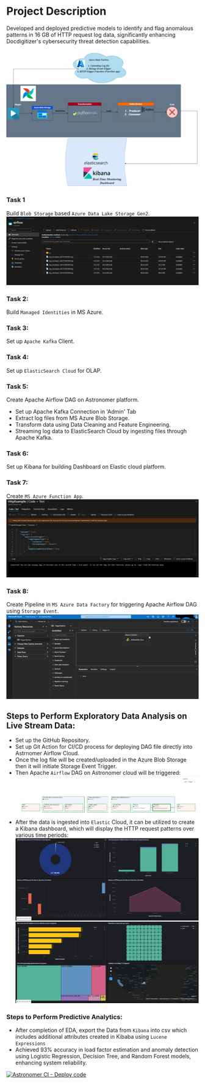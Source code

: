 # Project Description
Developed and deployed predictive models to identify and flag anomalous patterns in 16 GB of HTTP request log data, significantly enhancing Docdigitizer's cybersecurity threat detection capabilities.

![alt text](airflow_pipeline.png)

### Task 1
Build `Blob Storage` based `Azure Data Lake Storage Gen2`.
![alt text](blobstoragecontainer.png)

### Task 2:
Build `Managed Identities` in MS Azure.

### Task 3:
Set up `Apache Kafka` Client.

### Task 4:
Set up `ElasticSearch Cloud` for OLAP.

### Task 5:
Create Apache Airflow DAG on Astronomer platform.
  - Set up Apache Kafka Connection in 'Admin' Tab
  - Extract log files from MS Azure Blob Storage.
  - Transform data using Data Cleaning and Feature Engineering.
  - Streaming log data to ElasticSearch Cloud by ingesting files through Apache Kafka.

### Task 6:
Set up Kibana for building Dashboard on Elastic cloud platform.

### Task 7:
Create `MS Azure Function App`.
![alt text](azure_function_app.png)

### Task 8:
Create Pipeline in `MS Azure Data Factory` for triggering Apache Airflow DAG using `Storage Event`.
![alt text](storageeventtriggerdatafactory.png)


## Steps to Perform Exploratory Data Analysis on Live Stream Data:
  - Set up the GitHub Repository.
  - Set up Git Action for CI/CD process for deploying DAG file directly into Astrnomer Airflow Cloud.
  - Once the log file will be created/uploaded in the Azure Blob Storage then it will initiate Storage Event Trigger.
  - Then Apache `Airflow` DAG on Astronomer cloud will be triggered:
  ![alt text](airflow_dag.png)
  - After the data is ingested into `Elastic` Cloud, it can be utilized to create a Kibana dashboard, which will display the HTTP request patterns over various time periods:
![alt text](kibana_dashboard.png)
![alt text](kibana_dashboard_2.png)

### Steps to Perform Predictive Analytics:
  - After completion of EDA, export the Data from `Kibana` into csv which includes additional attributes created in Kibaba using `Lucene Expressions`
  - Achieved 93% accuracy in load factor estimation and anomaly detection using Logistic Regression, Decision Tree, and Random Forest models, enhancing system reliability.

[![Astronomer CI - Deploy code](https://github.com/enggabhishek/out-of-pattern-detection/actions/workflows/deploy-to-astro.yaml/badge.svg)](https://github.com/enggabhishek/out-of-pattern-Detection/actions/workflows/deploy-to-astro.yaml)
